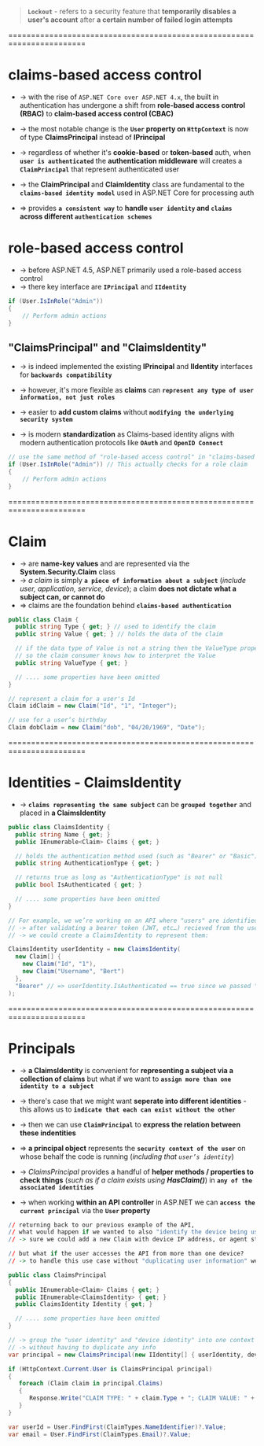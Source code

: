 > **`Lockout`** - refers to a security feature that **temporarily disables a user's account** after **a certain number of failed login attempts**

=======================================================================
# claims-based access control
* -> with the rise of `ASP.NET Core over ASP.NET 4.x`, the built in authentication has undergone a shift from **role-based access control (RBAC)** to **claim-based access control (CBAC)**
* -> the most notable change is the **`User` property on `HttpContext`** is now of type **ClaimsPrincipal** instead of **IPrincipal**

* -> regardless of whether it's **cookie-based** or **token-based** auth, when **`user is authenticated`** the **authentication middleware** will creates a **`ClaimPrincipal`** that represent authenticated user
* -> the **ClaimPrincipal** and **ClaimIdentity** class are fundamental to the **`claims-based identity model`** used in ASP.NET Core for processing auth

* => provides **`a consistent way`** to **handle `user identity` and `claims` across different `authentication schemes`**

# role-based access control
* -> before ASP.NET 4.5, ASP.NET primarily used a role-based access control
* -> there key interface are **`IPrincipal`** and **`IIdentity`**

```cs
if (User.IsInRole("Admin"))
{
    // Perform admin actions
}
```

## "ClaimsPrincipal" and "ClaimsIdentity"
* -> is indeed implemented the existing **IPrincipal** and **IIdentity** interfaces for **`backwards compatibility`**

* -> however, it's more flexible as **claims** can **`represent any type of user information, not just roles`**
* -> easier to **add custom claims** without **`modifying the underlying security system`**
* -> is modern **standardization** as Claims-based identity aligns with modern authentication protocols like **`OAuth`** and **`OpenID Connect`**

```cs
// use the same method of "role-based access control" in "claims-based access control"
if (User.IsInRole("Admin")) // This actually checks for a role claim
{
    // Perform admin actions
}
```

=======================================================================
# Claim
* -> are **name-key values** and are represented via the **System.Security.Claim** class
* -> _a claim_ is simply **`a piece of information about a subject`** (_include user, application, service, device_); a claim **does not dictate what a subject can, or cannot do**
* => claims are the foundation behind **`claims-based authentication`** 

```cs
public class Claim {
  public string Type { get; } // used to identify the claim
  public string Value { get; } // holds the data of the claim

  // if the data type of Value is not a string then the ValueType property can be set 
  // so the claim consumer knows how to interpret the Value
  public string ValueType { get; } 

  // .... some properties have been omitted
}
```

```cs - Ex: 
// represent a claim for a user's Id 
Claim idClaim = new Claim("Id", "1", "Integer");

// use for a user’s birthday
Claim dobClaim = new Claim("dob", "04/20/1969", "Date");
```

=======================================================================
# Identities - ClaimsIdentity
* -> **`claims representing the same subject`** can be **`grouped together`** and placed in **a ClaimsIdentity**

```cs
public class ClaimsIdentity {
  public string Name { get; }
  public IEnumerable<Claim> Claims { get; }

  // holds the authentication method used (such as "Bearer" or "Basic")
  public string AuthenticationType { get; }

  // returns true as long as "AuthenticationType" is not null
  public bool IsAuthenticated { get; }

  // .... some properties have been omitted
}
```

```cs - Ex: Usage
// For example, we we’re working on an API where "users" are identified via their "Id" and "Name"
// -> after validating a bearer token (JWT, etc…) recieved from the user,
// -> we could create a ClaimsIdentity to represent them:

ClaimsIdentity userIdentity = new ClaimsIdentity(
  new Claim[] {
    new Claim("Id", "1"),
    new Claim("Username", "Bert")
  },
  "Bearer" // => userIdentity.IsAuthenticated == true since we passed "Bearer" as AuthenticationType
);
```

=======================================================================
# Principals
* -> **a ClaimsIdentity** is convenient for **representing a subject via a collection of claims** but what if we want to **`assign more than one identity to a subject`**
* -> there's case that we might want **seperate into different identities** - this allows us to **`indicate that each can exist without the other`**
* -> then we can use **`ClaimPrincipal`** to **express the relation between these indentities**
* => **a principal object** represents the **`security context of the user`** on whose behalf the code is running (_including that `user’s identity`_)

* -> _ClaimsPrincipal_ provides a handful of **helper methods / properties to check things** (_such as if a claim exists using **HasClaim()**_) in **`any of the associated identities`**
* -> when working **within an API controller** in ASP.NET we can **`access the current principal`** via the **`User` property**

```r - Example:
// returning back to our previous example of the API, 
// what would happen if we wanted to also "identify the device being used by the user" to ensure it is whitelisted
// -> sure we could add a new Claim with device IP address, or agent string to the user identity, 

// but what if the user accesses the API from more than one device?
// -> to handle this use case without "duplicating user information" we’d be best off to "create a new identity to represent the device" that holds the IP address, and agent string.
```

```cs - seperating the "user claims" from the "device claims" into two seperate identities
public class ClaimsPrincipal 
{
  public IEnumerable<Claim> Claims { get; }
  public IEnumerable<ClaimsIdentity> { get; }
  public ClaimsIdentity Identity { get; }

  // .... some properties have been omitted
}
```

```cs - using a ClaimsPrincipal
// -> group the "user identity" and "device identity" into one context 
// -> without having to duplicate any info
var principal = new ClaimsPrincipal(new IIdentity[] { userIdentity, deviceIdentity });
```

```cs - access current "ClaimPricipal" in Controller
if (HttpContext.Current.User is ClaimsPrincipal principal)
{
   foreach (Claim claim in principal.Claims)
   {
      Response.Write("CLAIM TYPE: " + claim.Type + "; CLAIM VALUE: " + claim.Value + "</br>");
   }
}
```

```cs - access a specific claim in action controller
var userId = User.FindFirst(ClaimTypes.NameIdentifier)?.Value;
var email = User.FindFirst(ClaimTypes.Email)?.Value;
```

